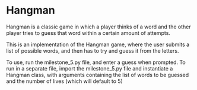# Hangman
Hangman is a classic game in which a player thinks of a word and the other player tries to guess that word within a certain amount of attempts.

This is an implementation of the Hangman game, where the user submits a list of possible words, and then has to try and guess it from the letters.

To use, run the milestone_5.py file, and enter a guess when prompted. To run in a separate file, import the milestone_5.py file and instantiate a Hangman class, with arguments containing the list of words to be guessed and the number of lives (which will default to 5)
